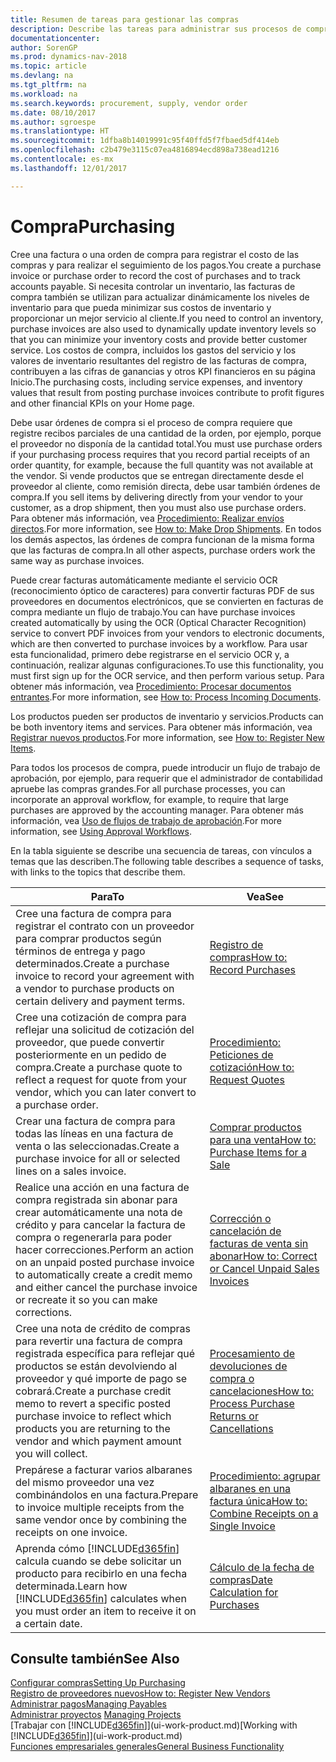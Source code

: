 ```yaml
---
title: Resumen de tareas para gestionar las compras
description: Describe las tareas para administrar sus procesos de compra o aprovisionamiento, incluido el modo en que funcionan las facturas de compra y los pedidos de compra.
documentationcenter: 
author: SorenGP
ms.prod: dynamics-nav-2018
ms.topic: article
ms.devlang: na
ms.tgt_pltfrm: na
ms.workload: na
ms.search.keywords: procurement, supply, vendor order
ms.date: 08/10/2017
ms.author: sgroespe
ms.translationtype: HT
ms.sourcegitcommit: 1dfba8b14019991c95f40ffd5f7fbaed5df414eb
ms.openlocfilehash: c2b479e3115c07ea4816894ecd898a738ead1216
ms.contentlocale: es-mx
ms.lasthandoff: 12/01/2017

---
```

# <a name="purchasing"></a><span data-ttu-id="9187a-103">Compra</span><span class="sxs-lookup"><span data-stu-id="9187a-103">Purchasing</span></span>
<span data-ttu-id="9187a-104">Cree una factura o una orden de compra para registrar el costo de las compras y para realizar el seguimiento de los pagos.</span><span class="sxs-lookup"><span data-stu-id="9187a-104">You create a purchase invoice or purchase order to record the cost of purchases and to track accounts payable.</span></span> <span data-ttu-id="9187a-105">Si necesita controlar un inventario, las facturas de compra también se utilizan para actualizar dinámicamente los niveles de inventario para que pueda minimizar sus costos de inventario y proporcionar un mejor servicio al cliente.</span><span class="sxs-lookup"><span data-stu-id="9187a-105">If you need to control an inventory, purchase invoices are also used to dynamically update inventory levels so that you can minimize your inventory costs and provide better customer service.</span></span> <span data-ttu-id="9187a-106">Los costos de compra, incluidos los gastos del servicio y los valores de inventario resultantes del registro de las facturas de compra, contribuyen a las cifras de ganancias y otros KPI financieros en su página Inicio.</span><span class="sxs-lookup"><span data-stu-id="9187a-106">The purchasing costs, including service expenses, and inventory values that result from posting purchase invoices contribute to profit figures and other financial KPIs on your Home page.</span></span>

<span data-ttu-id="9187a-107">Debe usar órdenes de compra si el proceso de compra requiere que registre recibos parciales de una cantidad de la orden, por ejemplo, porque el proveedor no disponía de la cantidad total.</span><span class="sxs-lookup"><span data-stu-id="9187a-107">You must use purchase orders if your purchasing process requires that you record partial receipts of an order quantity, for example, because the full quantity was not available at the vendor.</span></span> <span data-ttu-id="9187a-108">Si vende productos que se entregan directamente desde el proveedor al cliente, como remisión directa, debe usar también órdenes de compra.</span><span class="sxs-lookup"><span data-stu-id="9187a-108">If you sell items by delivering directly from your vendor to your customer, as a drop shipment, then you must also use purchase orders.</span></span> <span data-ttu-id="9187a-109">Para obtener más información, vea [Procedimiento: Realizar envíos directos](sales-how-drop-shipment.md).</span><span class="sxs-lookup"><span data-stu-id="9187a-109">For more information, see [How to: Make Drop Shipments](sales-how-drop-shipment.md).</span></span> <span data-ttu-id="9187a-110">En todos los demás aspectos, las órdenes de compra funcionan de la misma forma que las facturas de compra.</span><span class="sxs-lookup"><span data-stu-id="9187a-110">In all other aspects, purchase orders work the same way as purchase invoices.</span></span>

<span data-ttu-id="9187a-111">Puede crear facturas automáticamente mediante el servicio OCR (reconocimiento óptico de caracteres) para convertir facturas PDF de sus proveedores en documentos electrónicos, que se convierten en facturas de compra mediante un flujo de trabajo.</span><span class="sxs-lookup"><span data-stu-id="9187a-111">You can have purchase invoices created automatically by using the OCR (Optical Character Recognition) service to convert PDF invoices from your vendors to electronic documents, which are then converted to purchase invoices by a workflow.</span></span> <span data-ttu-id="9187a-112">Para usar esta funcionalidad, primero debe registrarse en el servicio OCR y, a continuación, realizar algunas configuraciones.</span><span class="sxs-lookup"><span data-stu-id="9187a-112">To use this functionality, you must first sign up for the OCR service, and then perform various setup.</span></span> <span data-ttu-id="9187a-113">Para obtener más información, vea [Procedimiento: Procesar documentos entrantes](across-process-income-documents.md).</span><span class="sxs-lookup"><span data-stu-id="9187a-113">For more information, see [How to: Process Incoming Documents](across-process-income-documents.md).</span></span>      

<span data-ttu-id="9187a-114">Los productos pueden ser productos de inventario y servicios.</span><span class="sxs-lookup"><span data-stu-id="9187a-114">Products can be both inventory items and services.</span></span> <span data-ttu-id="9187a-115">Para obtener más información, vea [Registrar nuevos productos](inventory-how-register-new-items.md).</span><span class="sxs-lookup"><span data-stu-id="9187a-115">For more information, see [How to: Register New Items](inventory-how-register-new-items.md).</span></span>

<span data-ttu-id="9187a-116">Para todos los procesos de compra, puede introducir un flujo de trabajo de aprobación, por ejemplo, para requerir que el administrador de contabilidad apruebe las compras grandes.</span><span class="sxs-lookup"><span data-stu-id="9187a-116">For all purchase processes, you can incorporate an approval workflow, for example, to require that large purchases are approved by the accounting manager.</span></span> <span data-ttu-id="9187a-117">Para obtener más información, vea [Uso de flujos de trabajo de aprobación](across-how-use-approval-workflows.md).</span><span class="sxs-lookup"><span data-stu-id="9187a-117">For more information, see [Using Approval Workflows](across-how-use-approval-workflows.md).</span></span>

<span data-ttu-id="9187a-118">En la tabla siguiente se describe una secuencia de tareas, con vínculos a temas que las describen.</span><span class="sxs-lookup"><span data-stu-id="9187a-118">The following table describes a sequence of tasks, with links to the topics that describe them.</span></span>

| <span data-ttu-id="9187a-119">Para</span><span class="sxs-lookup"><span data-stu-id="9187a-119">To</span></span> | <span data-ttu-id="9187a-120">Vea</span><span class="sxs-lookup"><span data-stu-id="9187a-120">See</span></span> |
| --- | --- |
| <span data-ttu-id="9187a-121">Cree una factura de compra para registrar el contrato con un proveedor para comprar productos según términos de entrega y pago determinados.</span><span class="sxs-lookup"><span data-stu-id="9187a-121">Create a purchase invoice to record your agreement with a vendor to purchase products on certain delivery and payment terms.</span></span> |[<span data-ttu-id="9187a-122">Registro de compras</span><span class="sxs-lookup"><span data-stu-id="9187a-122">How to: Record Purchases</span></span>](purchasing-how-record-purchases.md) |
|<span data-ttu-id="9187a-123">Cree una cotización de compra para reflejar una solicitud de cotización del proveedor, que puede convertir posteriormente en un pedido de compra.</span><span class="sxs-lookup"><span data-stu-id="9187a-123">Create a purchase quote to reflect a request for quote from your vendor, which you can later convert to a purchase order.</span></span>|[<span data-ttu-id="9187a-124">Procedimiento: Peticiones de cotización</span><span class="sxs-lookup"><span data-stu-id="9187a-124">How to: Request Quotes</span></span>](purchasing-how-request-quotes.md)|
| <span data-ttu-id="9187a-125">Crear una factura de compra para todas las líneas en una factura de venta o las seleccionadas.</span><span class="sxs-lookup"><span data-stu-id="9187a-125">Create a purchase invoice for all or selected lines on a sales invoice.</span></span> |[<span data-ttu-id="9187a-126">Comprar productos para una venta</span><span class="sxs-lookup"><span data-stu-id="9187a-126">How to: Purchase Items for a Sale</span></span>](purchasing-how-purchase-products-sale.md) |
| <span data-ttu-id="9187a-127">Realice una acción en una factura de compra registrada sin abonar para crear automáticamente una nota de crédito y para cancelar la factura de compra o regenerarla para poder hacer correcciones.</span><span class="sxs-lookup"><span data-stu-id="9187a-127">Perform an action on an unpaid posted purchase invoice to automatically create a credit memo and either cancel the purchase invoice or recreate it so you can make corrections.</span></span> |[<span data-ttu-id="9187a-128">Corrección o cancelación de facturas de venta sin abonar</span><span class="sxs-lookup"><span data-stu-id="9187a-128">How to: Correct or Cancel Unpaid Sales Invoices</span></span>](purchasing-how-correct-cancel-unpaid-purchase-invoices.md) |
| <span data-ttu-id="9187a-129">Cree una nota de crédito de compras para revertir una factura de compra registrada específica para reflejar qué productos se están devolviendo al proveedor y qué importe de pago se cobrará.</span><span class="sxs-lookup"><span data-stu-id="9187a-129">Create a purchase credit memo to revert a specific posted purchase invoice to reflect which products you are returning to the vendor and which payment amount you will collect.</span></span> |[<span data-ttu-id="9187a-130">Procesamiento de devoluciones de compra o cancelaciones</span><span class="sxs-lookup"><span data-stu-id="9187a-130">How to: Process Purchase Returns or Cancellations</span></span>](purchasing-how-register-new-vendors.md) |
|<span data-ttu-id="9187a-131">Prepárese a facturar varios albaranes del mismo proveedor una vez combinándolos en una factura.</span><span class="sxs-lookup"><span data-stu-id="9187a-131">Prepare to invoice multiple receipts from the same vendor once by combining the receipts on one invoice.</span></span>|[<span data-ttu-id="9187a-132">Procedimiento: agrupar albaranes en una factura única</span><span class="sxs-lookup"><span data-stu-id="9187a-132">How to: Combine Receipts on a Single Invoice</span></span>](purchasing-how-to-combine-receipts.md)|
| <span data-ttu-id="9187a-133">Aprenda cómo [!INCLUDE[d365fin](includes/d365fin_md.md)] calcula cuando se debe solicitar un producto para recibirlo en una fecha determinada.</span><span class="sxs-lookup"><span data-stu-id="9187a-133">Learn how [!INCLUDE[d365fin](includes/d365fin_md.md)] calculates when you must order an item to receive it on a certain date.</span></span>|[<span data-ttu-id="9187a-134">Cálculo de la fecha de compras</span><span class="sxs-lookup"><span data-stu-id="9187a-134">Date Calculation for Purchases</span></span>](purchasing-date-calculation-for-purchases.md)|

## <a name="see-also"></a><span data-ttu-id="9187a-135">Consulte también</span><span class="sxs-lookup"><span data-stu-id="9187a-135">See Also</span></span>
[<span data-ttu-id="9187a-136">Configurar compras</span><span class="sxs-lookup"><span data-stu-id="9187a-136">Setting Up Purchasing</span></span>](purchasing-setup-purchasing.md)  
[<span data-ttu-id="9187a-137">Registro de proveedores nuevos</span><span class="sxs-lookup"><span data-stu-id="9187a-137">How to: Register New Vendors</span></span>](purchasing-how-register-new-vendors.md)  
[<span data-ttu-id="9187a-138">Administrar pagos</span><span class="sxs-lookup"><span data-stu-id="9187a-138">Managing Payables</span></span>](payables-manage-payables.md)  
<span data-ttu-id="9187a-139">[Administrar proyectos](projects-manage-projects.md)  </span><span class="sxs-lookup"><span data-stu-id="9187a-139">[Managing Projects](projects-manage-projects.md)  </span></span>  
<span data-ttu-id="9187a-140">[Trabajar con [!INCLUDE[d365fin](includes/d365fin_md.md)]](ui-work-product.md)</span><span class="sxs-lookup"><span data-stu-id="9187a-140">[Working with [!INCLUDE[d365fin](includes/d365fin_md.md)]](ui-work-product.md)</span></span>  
[<span data-ttu-id="9187a-141">Funciones empresariales generales</span><span class="sxs-lookup"><span data-stu-id="9187a-141">General Business Functionality</span></span>](ui-across-business-areas.md)

## 

